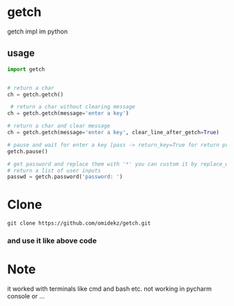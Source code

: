 # getch
getch impl im python
## usage
```python
import getch


# return a char
ch = getch.getch() 

 # return a char without clearing message
ch = getch.getch(message='enter a key')

# return a char and clear message
ch = getch.getch(message='enter a key', clear_line_after_getch=True)

# pause and wait for enter a key [pass -> return_key=True for return pressed key]
getch.pause()

# get password and replace them with '*' you can custom it by replace_with param
# return a list of user inputs
passwd = getch.password('password: ') 

```
# Clone
`git clone https://github.com/omidekz/getch.git`
### and use it like above code 

# Note
it worked with terminals like cmd and bash etc. not working in pycharm console or ...

